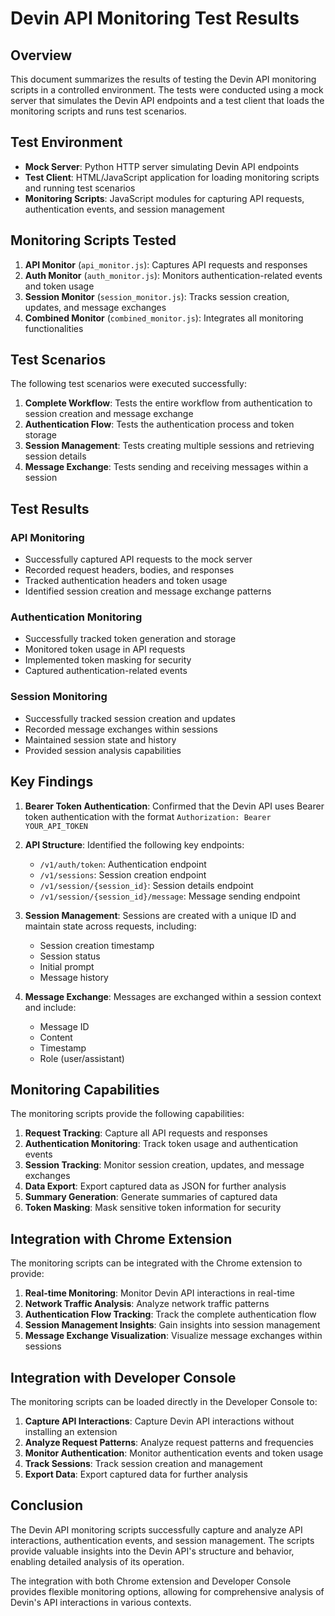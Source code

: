 # Devin API Monitoring Test Results

## Overview

This document summarizes the results of testing the Devin API monitoring scripts in a controlled environment. The tests were conducted using a mock server that simulates the Devin API endpoints and a test client that loads the monitoring scripts and runs test scenarios.

## Test Environment

- **Mock Server**: Python HTTP server simulating Devin API endpoints
- **Test Client**: HTML/JavaScript application for loading monitoring scripts and running test scenarios
- **Monitoring Scripts**: JavaScript modules for capturing API requests, authentication events, and session management

## Monitoring Scripts Tested

1. **API Monitor** (`api_monitor.js`): Captures API requests and responses
2. **Auth Monitor** (`auth_monitor.js`): Monitors authentication-related events and token usage
3. **Session Monitor** (`session_monitor.js`): Tracks session creation, updates, and message exchanges
4. **Combined Monitor** (`combined_monitor.js`): Integrates all monitoring functionalities

## Test Scenarios

The following test scenarios were executed successfully:

1. **Complete Workflow**: Tests the entire workflow from authentication to session creation and message exchange
2. **Authentication Flow**: Tests the authentication process and token storage
3. **Session Management**: Tests creating multiple sessions and retrieving session details
4. **Message Exchange**: Tests sending and receiving messages within a session

## Test Results

### API Monitoring

- Successfully captured API requests to the mock server
- Recorded request headers, bodies, and responses
- Tracked authentication headers and token usage
- Identified session creation and message exchange patterns

### Authentication Monitoring

- Successfully tracked token generation and storage
- Monitored token usage in API requests
- Implemented token masking for security
- Captured authentication-related events

### Session Monitoring

- Successfully tracked session creation and updates
- Recorded message exchanges within sessions
- Maintained session state and history
- Provided session analysis capabilities

## Key Findings

1. **Bearer Token Authentication**: Confirmed that the Devin API uses Bearer token authentication with the format `Authorization: Bearer YOUR_API_TOKEN`

2. **API Structure**: Identified the following key endpoints:
   - `/v1/auth/token`: Authentication endpoint
   - `/v1/sessions`: Session creation endpoint
   - `/v1/session/{session_id}`: Session details endpoint
   - `/v1/session/{session_id}/message`: Message sending endpoint

3. **Session Management**: Sessions are created with a unique ID and maintain state across requests, including:
   - Session creation timestamp
   - Session status
   - Initial prompt
   - Message history

4. **Message Exchange**: Messages are exchanged within a session context and include:
   - Message ID
   - Content
   - Timestamp
   - Role (user/assistant)

## Monitoring Capabilities

The monitoring scripts provide the following capabilities:

1. **Request Tracking**: Capture all API requests and responses
2. **Authentication Monitoring**: Track token usage and authentication events
3. **Session Tracking**: Monitor session creation, updates, and message exchanges
4. **Data Export**: Export captured data as JSON for further analysis
5. **Summary Generation**: Generate summaries of captured data
6. **Token Masking**: Mask sensitive token information for security

## Integration with Chrome Extension

The monitoring scripts can be integrated with the Chrome extension to provide:

1. **Real-time Monitoring**: Monitor Devin API interactions in real-time
2. **Network Traffic Analysis**: Analyze network traffic patterns
3. **Authentication Flow Tracking**: Track the complete authentication flow
4. **Session Management Insights**: Gain insights into session management
5. **Message Exchange Visualization**: Visualize message exchanges within sessions

## Integration with Developer Console

The monitoring scripts can be loaded directly in the Developer Console to:

1. **Capture API Interactions**: Capture Devin API interactions without installing an extension
2. **Analyze Request Patterns**: Analyze request patterns and frequencies
3. **Monitor Authentication**: Monitor authentication events and token usage
4. **Track Sessions**: Track session creation and management
5. **Export Data**: Export captured data for further analysis

## Conclusion

The Devin API monitoring scripts successfully capture and analyze API interactions, authentication events, and session management. The scripts provide valuable insights into the Devin API's structure and behavior, enabling detailed analysis of its operation.

The integration with both Chrome extension and Developer Console provides flexible monitoring options, allowing for comprehensive analysis of Devin's API interactions in various contexts.
